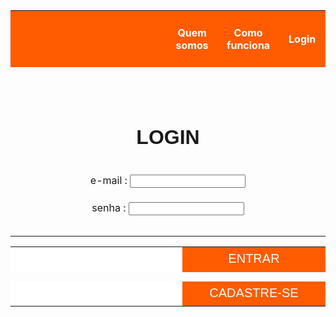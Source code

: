 <html>
	<body>
		<table>
		<tbody>
			<tr height="90">
				<th width="2000" style="background-color:#FF5B00"> </th>
				<th width="175" style="color: white; background-color:#FF5B00"> Quem somos </th>
				<th width="175" style="color: white; background-color:#FF5B00"> Como funciona </th>
				<th width="175" style="color: white; background-color:#FF5B00"> Login </th>
			</tr>
			<tr height="90"> </tr>
			<tr> 
				<td colspan="4" style="font-size:200%; font-family:arial" align="center"> <b> LOGIN </b> </td> 
			</tr>
			<tr height="30"> </tr>
			<tr> 
				<td colspan="4" align="center"> <form> e-mail : <input type="text" name="E-mail"> 
			<tr> 
				<td colspan="4" align="center"> <form> senha : <input type="password" name="Senha"> 
			<tr height="30"> </tr> 
				<table>
					<tr>
						<td height="40" width="400" style="background-color:white"> </td>
						<td width="260" style="background-color:#FF5B00; font-size:125%; font-family:arial; color:#FFFFFF" align="center"> ENTRAR 
					<tr height="15"> </tr>
					<tr>
						<td height="40" width="400" style="background-color:white"> </td>
						<td width="260" style="background-color:#FF5B00; font-size:125%; font-family:arial; text-align:center; color:#FFFFFF"> CADASTRE-SE
